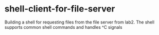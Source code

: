 # shell-client-for-file-server
Building a shell for requesting files from the file server from lab2. 
The shell supports common shell commands and handles ^C signals
